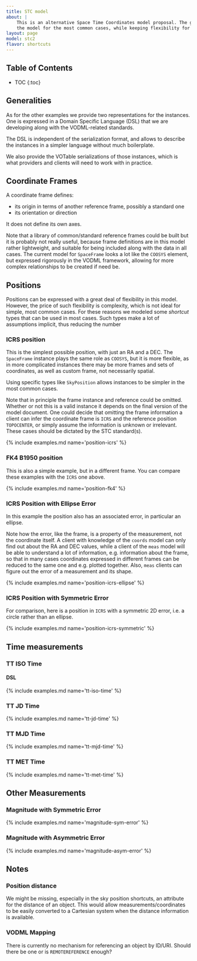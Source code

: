 ```yaml
---
title: STC model
about: |
    This is an alternative Space Time Coordinates model proposal. The goal of this model is to greatly simplify
    the model for the most common cases, while keeping flexibility for the complex, custom cases.
layout: page
model: stc2
flavor: shortcuts
---
```


Table of Contents
-----------------
* TOC
{:toc}

Generalities
------------

As for the other examples we provide two representations for the instances. One is expressed in
a Domain Specific Language (DSL) that we are developing along with the VODML-related standards.

The DSL is independent of the serialization format, and allows to describe the instances
in a simpler language without much boilerplate.

We also provide the VOTable serializations of those instances, which is what providers and
clients will need to work with in practice.

Coordinate Frames
-----------------

A coordinate frame defines:
  * its origin in terms of another reference frame, possibly a standard one
  * its orientation or direction

It does not define its own axes.

Note that a library of common/standard reference frames could be built but it is probably not really useful, because
frame definitions are in this model rather lightweight, and suitable for being included along with the data in all
cases. The current model for `SpaceFrame` looks a lot like the `COOSYS` element, but expressed rigorously in the VODML
framework, allowing for more complex relationships to be created if need be.

Positions
---------

Positions can be expressed with a great deal of flexibility in this model. However, the price of such flexibility is
complexity, which is not ideal for simple, most common cases. For these reasons we modeled some *shortcut* types
that can be used in most cases. Such types make a lot of assumptions implicit, thus reducing the number 

### ICRS position

This is the simplest possible position, with just an RA and a DEC. The `SpaceFrame` instance plays the same role as
`COOSYS`, but it is more flexible, as in more complicated instances there may be more frames and sets of coordinates,
as well as custom frame, not necessarily spatial.

Using specific types like `SkyPosition` allows instances to be simpler in the most common cases.

Note that in principle the frame instance and reference could be omitted. Whether or not this is a valid instance it
depends on the final version of the model document. One could decide that omitting the frame information a client can
infer the coordinate frame is `ICRS` and the reference position `TOPOCENTER`, or simply assume the information is
unknown or irrelevant. These cases should be dictated by the STC standard(s).

{% include examples.md name='position-icrs' %}

### FK4 B1950 position

This is also a simple example, but in a different frame. You can compare these examples with the `ICRS` one above.

{% include examples.md name='position-fk4' %}

### ICRS Position with Ellipse Error

In this example the position also has an associated error, in particular an ellipse.

Note how the error, like the frame, is a property of the measurement, not the coordinate itself. A client with
knowledge of the `coords` model can only find out about the RA and DEC values, while a client of the `meas` model
will be able to understand a lot of information, e.g. information about the frame, so that in many cases coordinates
expressed in different frames can be reduced to the same one and e.g. plotted together. Also, `meas` clients can figure
out the error of a measurement and its shape.

{% include examples.md name='position-icrs-ellipse' %}

### ICRS Position with Symmetric Error

For comparison, here is a position in `ICRS` with a symmetric 2D error, i.e. a circle rather than an ellipse.

{% include examples.md name='position-icrs-symmetric' %}

Time measurements
-----------------

### TT ISO Time

#### DSL

{% include examples.md name='tt-iso-time' %}

### TT JD Time

{% include examples.md name='tt-jd-time' %}

### TT MJD Time

{% include examples.md name='tt-mjd-time' %}

### TT MET Time

{% include examples.md name='tt-met-time' %}

Other Measurements
------------------

### Magnitude with Symmetric Error

{% include examples.md name='magnitude-sym-error' %}

### Magnitude with Asymmetric Error

{% include examples.md name='magnitude-asym-error' %}

Notes
-----

### Position distance

We might be missing, especially in the sky position shortcuts, an attribute for the distance of an object. This would
allow measurements/coordinates to be easily converted to a Cartesian system when the distance information is available.

### VODML Mapping

There is currently no mechanism for referencing an object by ID/URI. Should there be one or is
`REMOTEREFERENCE` enough?